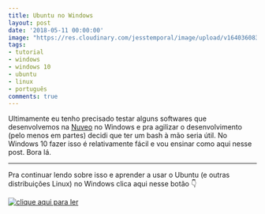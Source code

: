 ```yaml
---
title: Ubuntu no Windows
layout: post
date: '2018-05-11 00:00:00'
image: "https://res.cloudinary.com/jesstemporal/image/upload/v1640360835/covers/click-2_f4fsdc.png"
tags:
- tutorial
- windows
- windows 10
- ubuntu
- linux
- português
comments: true
---
```


Ultimamente eu tenho precisado testar alguns softwares que desenvolvemos na [Nuveo](https://nuveo.ai) no Windows e pra agilizar o desenvolvimento (pelo menos em partes) decidi que ter um bash à mão seria útil. No Windows 10 fazer isso é relativamente fácil e vou ensinar como aqui nesse post. Bora lá.

---

Pra continuar lendo sobre isso e aprender a usar o Ubuntu (e outras distribuições Linux) no Windows clica aqui nesse botão 👇

[![clique aqui para ler](https://res.cloudinary.com/jesstemporal/image/upload/v1640370979/clique-aqui-para-ler_zie2kp.png)](https://medium.com/test-after-deploy/ubuntu-no-windows-d71c53ebe402)


